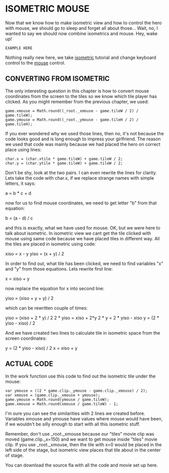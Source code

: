 # ISOMETRIC MOUSE

Now that we know how to make isometric view and how to control the hero with mouse, we should go to sleep and forget all about those... Wait, no, I wanted to say we should now combine isometrics and mouse. Hey, wake up!

```
EXAMPLE HERE
```

Nothing really new here, we take [isometric](./20-isometric-view.md) tutorial and change keyboard control to the [mouse](./21-mouse-to-move.md) control.


## CONVERTING FROM ISOMETRIC

The only interesting question in this chapter is how to convert mouse coordinates from the screen to the tiles so we know which tile player has clicked. As you might remember from the previous chapter, we used:

```
game.xmouse = Math.round((_root._xmouse - game.tileW / 2) / game.tileW);
game.ymouse = Math.round((_root._ymouse - game.tileH / 2) / game.tileH);
```

If you ever wondered why we used those lines, then no, it's not because the code looks good and is long enough to impress your girlfriend. The reason we used that code was mainly because we had placed the hero on correct place using lines:

```
char.x = (char.xtile * game.tileW) + game.tileW / 2;
char.y = (char.ytile * game.tileW) + game.tileW / 2;
```

Don't be shy, look at the two pairs. I can even rewrite the lines for clarity. Lets take the code with char.x, if we replace strange names with simple letters, it says:

a = b * c + d

now for us to find mouse coordinates, we need to get letter "b" from that equation:

b = (a - d) / c

and this is exactly, what we have used for mouse. OK, but we were here to talk about isometric. In isometric view we cant get the tile clicked with mouse using same code because we have placed tiles in different way. All the tiles are placed in isometric using code:

xiso = x - y
yiso = (x + y) / 2

In order to find out, what tile has been clicked, we need to find variables "x" and "y" from those equations. Lets rewrite first line:

x = xiso + y

now replace the equation for x into second line:

yiso = (xiso + y + y) / 2

which can be rewritten couple of times:

yiso = (xiso + 2 * y) / 2
2 * yiso = xiso + 2*y
2 * y = 2 * yiso - xiso
y = (2 * yiso - xiso) / 2

And we have created two lines to calculate tile in isometric space from the screen coordinates:

y = (2 * yiso - xiso) / 2
x = xiso + y

## ACTUAL CODE

In the work function use this code to find out the isometric tile under the mouse:

```
var ymouse = ((2 * game.clip._ymouse - game.clip._xmouse) / 2);
var xmouse = (game.clip._xmouse + ymouse);
game.ymouse = Math.round(ymouse / game.tileW);
game.xmouse = Math.round(xmouse / game.tileW) - 1;
```

I'm sure you can see the similarities with 2 lines we created before. Variables xmouse and ymouse have values where mouse would have been, if we wouldn't be silly enough to start with all this isometric stuff.

Remember, don't use _root._xmouse because our "tiles" movie clip was moved (game.clip._x=150) and we want to get mouse inside "tiles" movie clip. If you use _root._xmouse, then the tile with x=0 would be placed in the left side of the stage, but isometric view places that tile about in the center of stage.

You can download the source fla with all the code and movie set up here.